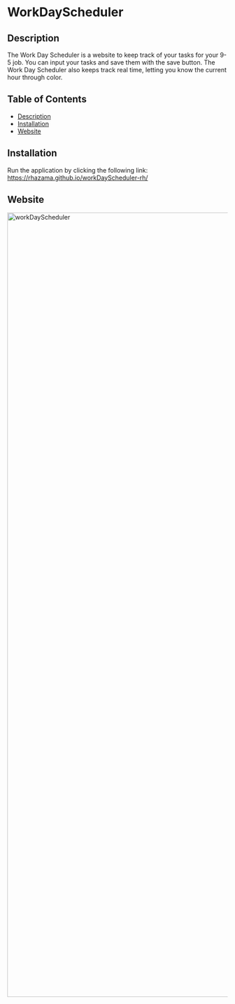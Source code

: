 # WorkDayScheduler

## Description
The Work Day Scheduler is a website to keep track of your tasks for your 9-5 job. You can input your tasks and save them with the save button. The Work Day Scheduler also keeps track real time, letting you know the current hour through color.

## Table of Contents
- [Description](#description)
- [Installation](#installation)
- [Website](#website)

## Installation
Run the application by clicking the following link: https://rhazama.github.io/workDayScheduler-rh/

## Website
<img width="1789" alt="workDayScheduler" src="https://user-images.githubusercontent.com/88352747/160251383-855f7e85-ae24-49a9-8cd3-62411999371c.png">
